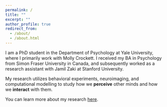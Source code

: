 ```yaml
---
permalink: /
title: ""
excerpt: ""
author_profile: true
redirect_from: 
  - /about/
  - /about.html
---
```


I am a PhD student in the Department of Psychology at Yale University, where I primarily work with Molly Crockett. I received my BA in Psychology from Simon Fraser University in Canada, and subsequently worked as a research assistant with Jamil Zaki at Stanford University. 

My research utilizes behavioral experiments, neuroimaging, and computational modelling to study how we **perceive** other minds and how we **interact** with them.

You can learn more about my research [here](https://carlsonrw.github.io/publications/).


